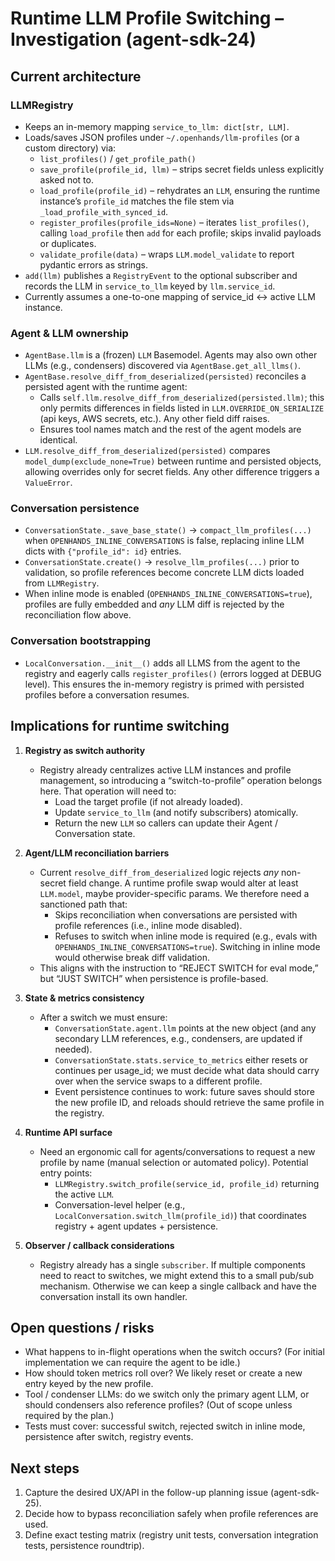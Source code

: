 # Runtime LLM Profile Switching – Investigation (agent-sdk-24)

## Current architecture

### LLMRegistry
- Keeps an in-memory mapping `service_to_llm: dict[str, LLM]`.
- Loads/saves JSON profiles under `~/.openhands/llm-profiles` (or a custom directory) via:
  - `list_profiles()` / `get_profile_path()`
  - `save_profile(profile_id, llm)` – strips secret fields unless explicitly asked not to.
  - `load_profile(profile_id)` – rehydrates an `LLM`, ensuring the runtime instance’s `profile_id` matches the file stem via `_load_profile_with_synced_id`.
  - `register_profiles(profile_ids=None)` – iterates `list_profiles()`, calling `load_profile` then `add` for each profile; skips invalid payloads or duplicates.
  - `validate_profile(data)` – wraps `LLM.model_validate` to report pydantic errors as strings.
- `add(llm)` publishes a `RegistryEvent` to the optional subscriber and records the LLM in `service_to_llm` keyed by `llm.service_id`.
- Currently assumes a one-to-one mapping of service_id ↔ active LLM instance.

### Agent & LLM ownership
- `AgentBase.llm` is a (frozen) `LLM` Basemodel. Agents may also own other LLMs (e.g., condensers) discovered via `AgentBase.get_all_llms()`.
- `AgentBase.resolve_diff_from_deserialized(persisted)` reconciles a persisted agent with the runtime agent:
  - Calls `self.llm.resolve_diff_from_deserialized(persisted.llm)`; this only permits differences in fields listed in `LLM.OVERRIDE_ON_SERIALIZE` (api keys, AWS secrets, etc.). Any other field diff raises.
  - Ensures tool names match and the rest of the agent models are identical.
- `LLM.resolve_diff_from_deserialized(persisted)` compares `model_dump(exclude_none=True)` between runtime and persisted objects, allowing overrides only for secret fields. Any other difference triggers a `ValueError`.

### Conversation persistence
- `ConversationState._save_base_state()` -> `compact_llm_profiles(...)` when `OPENHANDS_INLINE_CONVERSATIONS` is false, replacing inline LLM dicts with `{"profile_id": id}` entries.
- `ConversationState.create()` -> `resolve_llm_profiles(...)` prior to validation, so profile references become concrete LLM dicts loaded from `LLMRegistry`.
- When inline mode is enabled (`OPENHANDS_INLINE_CONVERSATIONS=true`), profiles are fully embedded and *any* LLM diff is rejected by the reconciliation flow above.

### Conversation bootstrapping
- `LocalConversation.__init__()` adds all LLMS from the agent to the registry and eagerly calls `register_profiles()` (errors logged at DEBUG level). This ensures the in-memory registry is primed with persisted profiles before a conversation resumes.

## Implications for runtime switching

1. **Registry as switch authority**
   - Registry already centralizes active LLM instances and profile management, so introducing a “switch-to-profile” operation belongs here. That operation will need to:
     - Load the target profile (if not already loaded).
     - Update `service_to_llm` (and notify subscribers) atomically.
     - Return the new `LLM` so callers can update their Agent / Conversation state.

2. **Agent/LLM reconciliation barriers**
   - Current `resolve_diff_from_deserialized` logic rejects *any* non-secret field change. A runtime profile swap would alter at least `LLM.model`, maybe provider-specific params. We therefore need a sanctioned path that:
     - Skips reconciliation when conversations are persisted with profile references (i.e., inline mode disabled).
     - Refuses to switch when inline mode is required (e.g., evals with `OPENHANDS_INLINE_CONVERSATIONS=true`). Switching in inline mode would otherwise break diff validation.
   - This aligns with the instruction to “REJECT SWITCH for eval mode,” but “JUST SWITCH” when persistence is profile-based.

3. **State & metrics consistency**
   - After a switch we must ensure:
     - `ConversationState.agent.llm` points at the new object (and any secondary LLM references, e.g., condensers, are updated if needed).
     - `ConversationState.stats.service_to_metrics` either resets or continues per usage_id; we must decide what data should carry over when the service swaps to a different profile.
     - Event persistence continues to work: future saves should store the new profile ID, and reloads should retrieve the same profile in the registry.

4. **Runtime API surface**
   - Need an ergonomic call for agents/conversations to request a new profile by name (manual selection or automated policy). Potential entry points:
     - `LLMRegistry.switch_profile(service_id, profile_id)` returning the active `LLM`.
     - Conversation-level helper (e.g., `LocalConversation.switch_llm(profile_id)`) that coordinates registry + agent updates + persistence.

5. **Observer / callback considerations**
   - Registry already has a single `subscriber`. If multiple components need to react to switches, we might extend this to a small pub/sub mechanism. Otherwise we can keep a single callback and have the conversation install its own handler.

## Open questions / risks
- What happens to in-flight operations when the switch occurs? (For initial implementation we can require the agent to be idle.)
- How should token metrics roll over? We likely reset or create a new entry keyed by the new profile.
- Tool / condenser LLMs: do we switch only the primary agent LLM, or should condensers also reference profiles? (Out of scope unless required by the plan.)
- Tests must cover: successful switch, rejected switch in inline mode, persistence after switch, registry events.

## Next steps
1. Capture the desired UX/API in the follow-up planning issue (agent-sdk-25).
2. Decide how to bypass reconciliation safely when profile references are used.
3. Define exact testing matrix (registry unit tests, conversation integration tests, persistence roundtrip).
